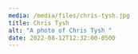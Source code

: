```yaml
---
media: /media/files/chris-tysh.jpg
title: Chris Tysh
alt: "A photo of Chris Tysh "
date: 2022-08-12T12:32:00-0500
---
```

